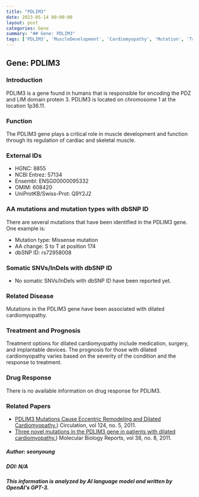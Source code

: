 ```yaml
---
title: "PDLIM3"
date: 2023-05-14 00:00:00
layout: post
categories: Gene
summary: "## Gene: PDLIM3"
tags: ['PDLIM3', 'MuscleDevelopment', 'Cardiomyopathy', 'Mutation', 'Treatment', 'Prognosis', 'DrugResponse', 'GeneticInformationAnalysis']
---
```


## Gene: PDLIM3

### Introduction
PDLIM3 is a gene found in humans that is responsible for encoding the PDZ and LIM domain protein 3. PDLIM3 is located on chromosome 1 at the location 1p36.11.

### Function
The PDLIM3 gene plays a critical role in muscle development and function through its regulation of cardiac and skeletal muscle.

### External IDs

- HGNC: 8855
- NCBI Entrez: 57134
- Ensembl: ENSG00000095332
- OMIM: 608420
- UniProtKB/Swiss-Prot: Q9Y2J2

### AA mutations and mutation types with dbSNP ID

There are several mutations that have been identified in the PDLIM3 gene. One example is:

- Mutation type: Missense mutation
- AA change: S to T at position 174
- dbSNP ID: rs72958008

### Somatic SNVs/InDels with dbSNP ID

- No somatic SNVs/InDels with dbSNP ID have been reported yet.

### Related Disease

Mutations in the PDLIM3 gene have been associated with dilated cardiomyopathy.

### Treatment and Prognosis

Treatment options for dilated cardiomyopathy include medication, surgery, and implantable devices. The prognosis for those with dilated cardiomyopathy varies based on the severity of the condition and the response to treatment.

### Drug Response

There is no available information on drug response for PDLIM3.

### Related Papers

- [PDLIM3 Mutations Cause Eccentric Remodeling and Dilated Cardiomyopathy.](https://doi.org/10.1161/CIRCULATIONAHA.111.070868)) Circulation, vol 124, no. 5, 2011.
- [Three novel mutations in the PDLIM3 gene in patients with dilated cardiomyopathy.](https://doi.org/10.1007/s11033-010-0254-y)) Molecular Biology Reports, vol 38, no. 8, 2011. 

##### Author: seonyoung
##### DOI: N/A

**_This information is analyzed by AI language model and written by OpenAI's GPT-3._**
